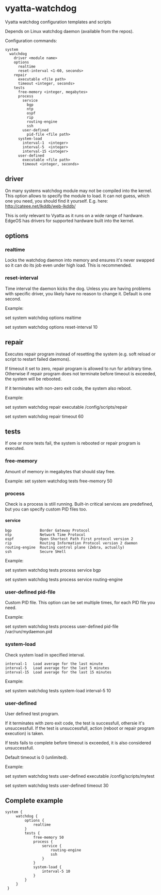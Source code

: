 vyatta-watchdog
===============

Vyatta watchdog configuration templates and scripts

Depends on Linux watchdog daemon (available from the repos).

Configuration commands:

    system
      watchdog
        driver <module name>
        options
          realtime
          reset-interval <1-60, seconds>
        repair
          executable <file path>
          timeout <integer, seconds>
        tests
          free-memory <integer, megabytes>
          process
            service
              bgp
              ntp
              ospf
              rip
              routing-engine
              ssh
            user-defined
              pid-file <file path>
          system-load
            interval-1  <integer>
            interval-5  <integer>
            interval-15 <integer>
          user-defined
            executable <file path>
            timeout <integer, seconds>
    
## driver

On many systems watchdog module may not be compiled into the kernel.
This option allows to specify the module to load. It can not guess,
which one you need, you should find it yourself. E.g. here:
http://cateee.net/lkddb/web-lkddb/

This is only relevant to Vyatta as it runs on a wide range of
hardware. EdgeOS has drivers for supported hardware built into
the kernel.

## options

### realtime
Locks the watchdog daemon into memory and ensures
it's never swapped so it can do its job even under high load.
This is recommended.

### reset-interval
Time interval the daemon kicks the dog.
Unless you are having problems with specific driver,
you likely have no reason to change it. Default is one second.

Example:

set system watchdog options realtime

set system watchdog options reset-interval 10

## repair

Executes repair program instead of resetting the system
(e.g. soft reload or script to restart failed daemons).

If timeout it set to zero, repair program is allowed to
run for arbitrary time. Otherwise if repair program
does not terminate before timeout is exceeded,
the system will be rebooted.

If it terminates with non-zero exit code, the system
also reboot.

Example:

set system watchdog repair executable /config/scripts/repair

set system watchdog repair timeout 60

## tests

If one or more tests fail, the system is rebooted or
repair program is executed.

### free-memory

Amount of memory in megabytes that should stay free.

Example:
set system watchdog tests free-memory 50

### process

Check is a process is still running. Built-in critical
services are predefined, but you can specify custom
PID files too.

#### service

    bgp             Border Gateway Protocol
    ntp             Network Time Protocol 
    ospf            Open Shortest Path First protocol version 2
    rip             Routing Information Protocol version 2 daemon
    routing-engine  Routing control plane (Zebra, actually)
    ssh             Secure SHell

Example:

set system watchdog tests process service bgp

set system watchdog tests process service routing-engine

### user-defined pid-file

Custom PID file. This option can be set multiple times, for
each PID file you need.

Example:

set system watchdog tests process user-defined pid-file /var/run/mydaemon.pid

### system-load

Check system load in specified interval.

    interval-1   Load average for the last minute
    interval-5   Load average for the last 5 minutes
    interval-15  Load average for the last 15 minutes

Example:

set system watchdog tests system-load interval-5 10

### user-defined

User defined test program.

If it terminates with zero exit code, the test is successfull,
othersie it's unsuccessfull. If the test is unsuccessfull,
action (reboot or repair program execution) is taken.

If tests fails to complete before timeout is exceeded,
it is also considered unsuccessfull.

Default timeout is 0 (unlimited).

Example:

set system watchdog tests user-defined executable /config/scripts/mytest

set system watchdog tests user-defined timeout 30

## Complete example

    system {
         watchdog {
             options {
                 realtime
             }
             tests {
                 free-memory 50
                 process {
                     service {
                         routing-engine
                         ssh
                     }
                 }
                 system-load {
                     interval-5 10
                 }
             }
         }
     }

